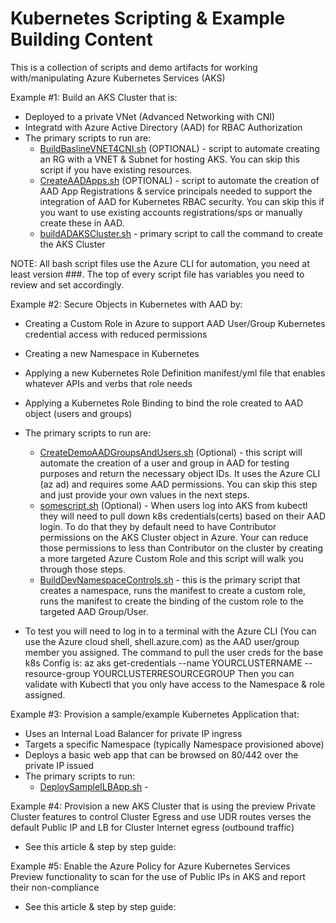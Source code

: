 # Kubernetes Scripting & Example Building Content

This is a collection of scripts and demo artifacts for working with/manipulating Azure Kubernetes Services (AKS)

Example #1:  Build an AKS Cluster that is:
* Deployed to a private VNet (Advanced Networking with CNI) 
* Integratd with Azure Active Directory (AAD) for RBAC Authorization
* The primary scripts to run are:
    * [BuildBaslineVNET4CNI.sh](BuildBaslineVNET4CNI.sh) (OPTIONAL) - script to automate creating an RG with a VNET & Subnet for hosting AKS.  You can skip this script if you have existing resources.
    * [CreateAADApps.sh](CreateAADApps.sh) (OPTIONAL) - script to automate the creation of AAD App Registrations & service principals needed to support the integration of AAD for Kubernetes RBAC security.  You can skip this if you want to use existing accounts registrations/sps or manually create these in AAD.
    * [buildADAKSCluster.sh](buildADAKSCluster.sh) - primary script to call the command to create the AKS Cluster

NOTE:  All bash script files use the Azure CLI for automation, you need at least version ###.  The top of every script file has variables you need to review and set accordingly.

Example #2: Secure Objects in Kubernetes with AAD by:
* Creating a Custom Role in Azure to support AAD User/Group Kubernetes credential access with reduced permissions
* Creating a new Namespace in Kubernetes
* Applying a new Kubernetes Role Definition manifest/yml file that enables whatever APIs and verbs that role needs 
* Applying a Kubernetes Role Binding to bind the role created to AAD object (users and groups)
* The primary scripts to run are:
    * [CreateDemoAADGroupsAndUsers.sh](CreateDemoAADGroupsAndUsers.sh) (Optional) - this script will automate the creation of a user and group in AAD for testing purposes and return the necessary object IDs.  It uses the Azure CLI (az ad) and requires some AAD permissions.  You can skip this step and just provide your own values in the next steps.
    * [somescript.sh](somescript.sh) (Optional) - When users log into AKS from kubectl they will need to pull down k8s credentials(certs) based on their AAD login.  To do that they by default need to have Contributor permissions on the AKS Cluster object in Azure.  Your can reduce those permissions to less than Contributor on the cluster by creating a more targeted Azure Custom Role and this script will walk you through those steps.
    * [BuildDevNamespaceControls.sh](BuildDevNamespaceControls.sh) - this is the primary script that creates a namespace, runs the manifest to create a custom role, runs the manifest to create the binding of the custom role to the targeted AAD Group/User.  

* To test you will need to log in to a terminal with the Azure CLI (You can use the Azure cloud shell, shell.azure.com) as the AAD user/group member you assigned.  The command to pull the user creds for the base k8s Config is:  az aks get-credentials --name YOURCLUSTERNAME --resource-group YOURCLUSTERRESOURCEGROUP Then you can validate with Kubectl that you only have access to the Namespace & role assigned.

Example #3: Provision a sample/example Kubernetes Application that:
* Uses an Internal Load Balancer for private IP ingress 
* Targets a specific Namespace (typically Namespace provisioned above)
* Deploys a basic web app that can be browsed on 80/442 over the private IP issued
* The primary scripts to run:
    * [DeploySampleILBApp.sh](DeploySampleILBApp.sh) -

Example #4: Provision a new AKS Cluster that is using the preview Private Cluster features to control Cluster Egress and use UDR routes verses the default Public IP and LB for Cluster Internet egress (outbound traffic)
* See this article & step by step guide: 

Example #5: Enable the Azure Policy for Azure Kubernetes Services Preview functionality to scan for the use of Public IPs in AKS and report their non-compliance 
* See this article & step by step guide: 


